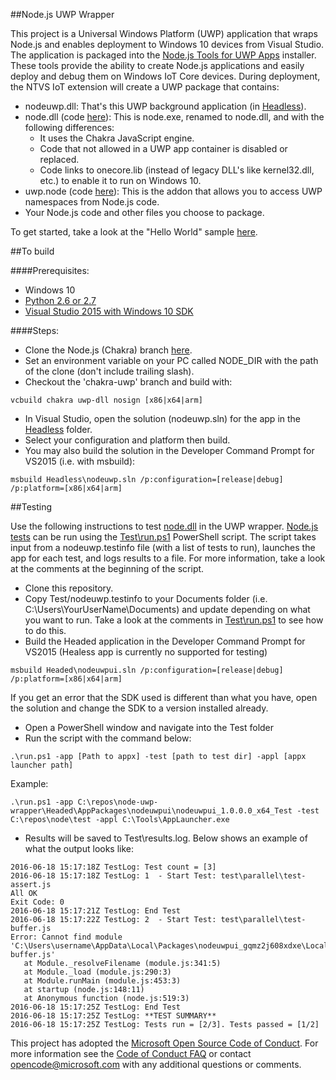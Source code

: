 ##Node.js UWP Wrapper

This project is a Universal Windows Platform (UWP) application that wraps Node.js and enables deployment to Windows 10 devices from Visual Studio.
The application is packaged into the [Node.js Tools for UWP Apps](http://aka.ms/ntvsiotlatest) installer. These tools provide the ability
to create Node.js applications and easily deploy and debug them on Windows IoT Core devices. 
During deployment, the NTVS IoT extension will create a UWP package that contains:

* nodeuwp.dll: That's this UWP background application (in [Headless](./Headless)).
* node.dll (code [here](https://aka.ms/node-uwp)):  This is node.exe, renamed to node.dll, and with the following differences:
  * It uses the Chakra JavaScript engine.
  * Code that not allowed in a UWP app container is disabled or replaced.
  * Code links to onecore.lib (instead of legacy DLL's like kernel32.dll, etc.) to enable it to run on Windows 10.
* uwp.node (code [here](https://github.com/Microsoft/node-uwp)): This is the addon that allows you to access UWP namespaces from Node.js code.
* Your Node.js code and other files you choose to package.

To get started, take a look at the "Hello World" sample [here](http://ms-iot.github.io/content/en-US/win10/samples/NodejsWU.htm).

##To build

####Prerequisites:
* Windows 10
* [Python 2.6 or 2.7](https://www.python.org)
* [Visual Studio 2015 with Windows 10 SDK](https://www.visualstudio.com/en-us/downloads/download-visual-studio-vs.aspx)

####Steps:
* Clone the Node.js (Chakra) branch [here](https://aka.ms/node-uwp). 
* Set an environment variable on your PC called NODE_DIR with the path of the clone (don't include trailing slash).
* Checkout the 'chakra-uwp' branch and build with:

```batch
vcbuild chakra uwp-dll nosign [x86|x64|arm]
```
* In Visual Studio, open the solution (nodeuwp.sln) for the app in the [Headless](./Headless) folder.
* Select your configuration and platform then build.
* You may also build the solution in the Developer Command Prompt for VS2015 (i.e. with msbuild):

```batch
msbuild Headless\nodeuwp.sln /p:configuration=[release|debug] /p:platform=[x86|x64|arm]
```

  
##Testing

Use the following instructions to test [node.dll](https://github.com/ms-iot/node) in the UWP wrapper. [Node.js tests](https://github.com/ms-iot/node/tree/chakra-uwp/test) 
can be run using the [Test\run.ps1](Test/run.ps1) PowerShell script. The script takes input from a nodeuwp.testinfo file (with a list of tests to run), launches the app
for each test, and logs results to a file. For more information, take a look at the comments at the beginning of the script.

* Clone this repository.
* Copy Test/nodeuwp.testinfo to your Documents folder (i.e. C:\Users\YourUserName\Documents) and update depending
  on what you want to run. Take a look at the comments in [Test\run.ps1](Test/run.ps1) to see how to do this.
* Build the Headed application in the Developer Command Prompt for VS2015 (Healess app is currently no supported for testing)

```batch
msbuild Headed\nodeuwpui.sln /p:configuration=[release|debug] /p:platform=[x86|x64|arm]
```
  If you get an error that the SDK used is different than what you have, open the solution and change the SDK to a version installed already.

* Open a PowerShell window and navigate into the Test folder
* Run the script with the command below:

```batch
.\run.ps1 -app [Path to appx] -test [path to test dir] -appl [appx launcher path]
```
  Example:

```batch
.\run.ps1 -app C:\repos\node-uwp-wrapper\Headed\AppPackages\nodeuwpui\nodeuwpui_1.0.0.0_x64_Test -test C:\repos\node\test -appl C:\Tools\AppLauncher.exe
```
* Results will be saved to Test\results.log. Below shows an example of what the output looks like:

```batch
2016-06-18 15:17:18Z TestLog: Test count = [3]
2016-06-18 15:17:18Z TestLog: 1  - Start Test: test\parallel\test-assert.js
All OK
Exit Code: 0
2016-06-18 15:17:21Z TestLog: End Test
2016-06-18 15:17:22Z TestLog: 2  - Start Test: test\parallel\test-buffer.js
Error: Cannot find module 'C:\Users\username\AppData\Local\Packages\nodeuwpui_gqmz2j608xdxe\LocalState\test\parallel\test-buffer.js'
   at Module._resolveFilename (module.js:341:5)
   at Module._load (module.js:290:3)
   at Module.runMain (module.js:453:3)
   at startup (node.js:148:11)
   at Anonymous function (node.js:519:3)
2016-06-18 15:17:25Z TestLog: End Test
2016-06-18 15:17:25Z TestLog: **TEST SUMMARY**
2016-06-18 15:17:25Z TestLog: Tests run = [2/3]. Tests passed = [1/2]
```


This project has adopted the [Microsoft Open Source Code of Conduct](https://opensource.microsoft.com/codeofconduct/). 
For more information see the [Code of Conduct FAQ](https://opensource.microsoft.com/codeofconduct/faq/) 
or contact [opencode@microsoft.com](mailto:opencode@microsoft.com) with any additional questions or comments.